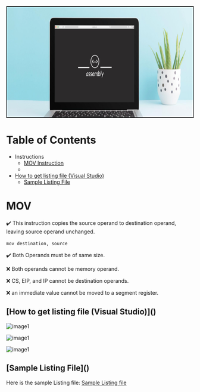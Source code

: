 <img src="img/assembly.png" alt="drawing" height="300" width="1900"/>



# Table of Contents

* Instructions
  * [MOV Instruction](#mov)
  * 
* [How to get listing file (Visual Studio)](#How_to_get_listing_file)
  * [Sample Listing File](#sample_Listing_File)



# MOV<a name="mov"></a>

:heavy_check_mark: This instruction copies the source operand to destination operand, leaving source operand unchanged.

```mov destination, source```

:heavy_check_mark: Both Operands must be of same size.

:x: Both operands cannot be memory operand.

:x: CS, EIP, and IP cannot be destination operands.

:x: an immediate value cannot be moved to a segment register.





## [How to get listing file (Visual Studio)](<a name="How_to_get_listing_file"></a>)

![image1](img/1_listing_file.png)

![image1](img/3_listing_file.png)

![image1](img/4_listing_file.png)

## [Sample Listing File](<a name="sample_Listing_File"></a>)

Here is the sample Listing file: [Sample Listing file](/samplefiles/irvine.lst)



